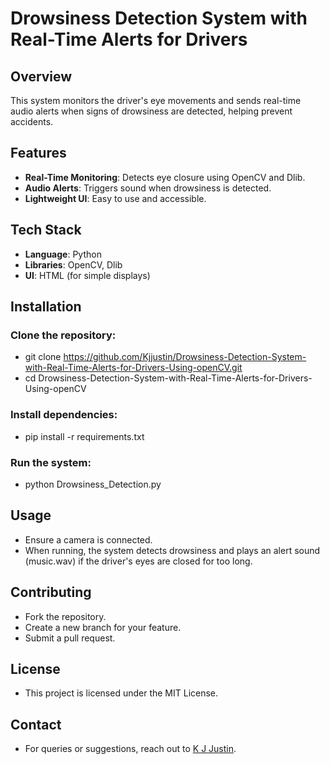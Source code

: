 # Drowsiness Detection System with Real-Time Alerts for Drivers
## Overview
This system monitors the driver's eye movements and sends real-time audio alerts when signs of drowsiness are detected, helping prevent accidents.

## Features
- **Real-Time Monitoring**: Detects eye closure using OpenCV and Dlib.
- **Audio Alerts**: Triggers sound when drowsiness is detected.
- **Lightweight UI**: Easy to use and accessible.
## Tech Stack
- **Language**: Python
- **Libraries**: OpenCV, Dlib
- **UI**: HTML (for simple displays)
## Installation
### Clone the repository:
- git clone https://github.com/Kjjustin/Drowsiness-Detection-System-with-Real-Time-Alerts-for-Drivers-Using-openCV.git
- cd Drowsiness-Detection-System-with-Real-Time-Alerts-for-Drivers-Using-openCV
### Install dependencies:
- pip install -r requirements.txt
### Run the system:
- python Drowsiness_Detection.py
## Usage
- Ensure a camera is connected.
- When running, the system detects drowsiness and plays an alert sound (music.wav) if the driver's eyes are closed for too long.
## Contributing
- Fork the repository.
- Create a new branch for your feature.
- Submit a pull request.
## License
- This project is licensed under the MIT License.

## Contact
- For queries or suggestions, reach out to [K J Justin](https://github.com/Kjjustin/Drowsiness-Detection-System-with-Real-Time-Alerts-for-Drivers-Using-openCV/issues).

